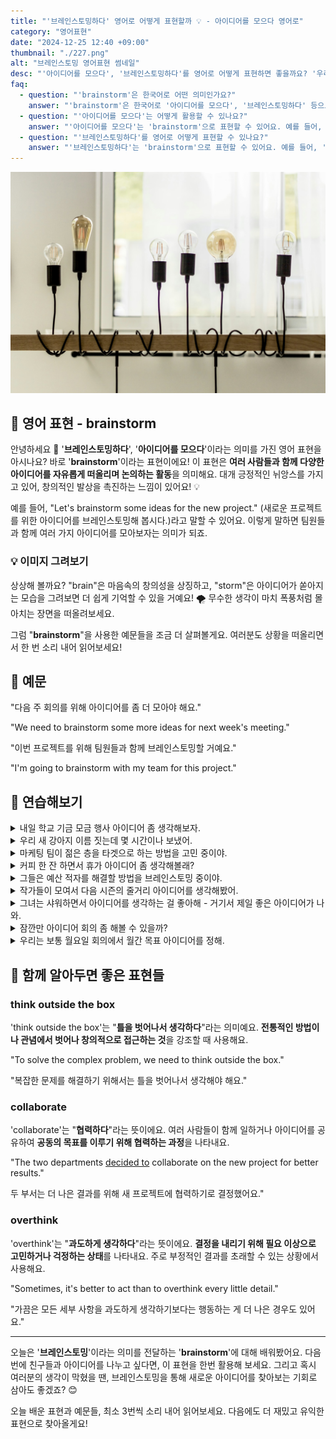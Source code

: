 ```yaml
---
title: "'브레인스토밍하다' 영어로 어떻게 표현할까 💡 - 아이디어를 모으다 영어로"
category: "영어표현"
date: "2024-12-25 12:40 +09:00"
thumbnail: "./227.png"
alt: "브레인스토밍 영어표현 썸네일"
desc: "'아이디어를 모으다', '브레인스토밍하다'를 영어로 어떻게 표현하면 좋을까요? '우리 회의에서 새로운 마케팅 아이디어를 모아보자', '우리는 프로젝트를 위해 브레인스토밍 할 거야' 등을 영어로 표현하는 법을 배워봅시다. 다양한 예문을 통해서 연습하고 본인의 표현으로 만들어 보세요."
faq:
  - question: "'brainstorm'은 한국어로 어떤 의미인가요?"
    answer: "'brainstorm'은 한국어로 '아이디어를 모으다', '브레인스토밍하다' 등으로 번역될 수 있어요. 주로 창의적인 아이디어를 자유롭게 나누는 과정에서 사용해요."
  - question: "'아이디어를 모으다'는 어떻게 활용할 수 있나요?"
    answer: "'아이디어를 모으다'는 'brainstorm'으로 표현할 수 있어요. 예를 들어, '우리 회의에서 새로운 마케팅 아이디어를 모아보자'는 'Let's brainstorm new marketing ideas in our meeting'으로 말할 수 있어요."
  - question: "'브레인스토밍하다'를 영어로 어떻게 표현할 수 있나요?"
    answer: "'브레인스토밍하다'는 'brainstorm'으로 표현할 수 있어요. 예를 들어, '우리는 프로젝트를 위해 브레인스토밍 할 거야'는 'We are going to brainstorm for the project'로 말할 수 있어요."
---
```


![여러개의 전구](./227-1.jpg)

## 🌟 영어 표현 - brainstorm

안녕하세요 👋 '**브레인스토밍하다**', '**아이디어를 모으다**'이라는 의미를 가진 영어 표현을 아시나요? 바로 '**brainstorm**'이라는 표현이에요! 이 표현은 **여러 사람들과 함께 다양한 아이디어를 자유롭게 떠올리며 논의하는 활동**을 의미해요. 대개 긍정적인 뉘앙스를 가지고 있어, 창의적인 발상을 촉진하는 느낌이 있어요! 💡

예를 들어, "Let's brainstorm some ideas for the new project." (새로운 프로젝트를 위한 아이디어를 브레인스토밍해 봅시다.)라고 말할 수 있어요. 이렇게 말하면 팀원들과 함께 여러 가지 아이디어를 모아보자는 의미가 되죠.

<div 
  data-inline-banner="🎉 새해에는 스픽 AI와 함께 영어 공부하자" 
  data-inline-banner-subtext="설날 특별 할인으로 최대 70% 할인! (~2/3)" 
  data-inline-banner-link="https://app.usespeak.com/kr-ko/sale/kr-affiliate-special/?ref=engple-inline"
  data-inline-banner-caption="해당 링크를 통해 구매시 일정액의 수수료를 지급받습니다.">
</div>

### 💡 이미지 그려보기

상상해 볼까요? "brain"은 마음속의 창의성을 상징하고, "storm"은 아이디어가 쏟아지는 모습을 그려보면 더 쉽게 기억할 수 있을 거예요! 🌪️ 무수한 생각이 마치 폭풍처럼 몰아치는 장면을 떠올려보세요.

그럼 "**brainstorm**"을 사용한 예문들을 조금 더 살펴볼게요. 여러분도 상황을 떠올리면서 한 번 소리 내어 읽어보세요!

## 📖 예문

"다음 주 회의를 위해 아이디어를 좀 더 모아야 해요."

"We need to brainstorm some more ideas for next week's meeting."

"이번 프로젝트를 위해 팀원들과 함께 브레인스토밍할 거예요."

"I'm going to brainstorm with my team for this project."

## 💬 연습해보기

<details>
<summary>내일 학교 기금 모금 행사 아이디어 좀 생각해보자.</summary>
<span>Let's brainstorm some ideas for the school fundraiser tomorrow.</span>
</details>

<details>
<summary>우리 새 강아지 이름 짓는데 몇 시간이나 보냈어.</summary>
<span>We spent hours brainstorming names for our new puppy.</span>
</details>

<details>
<summary>마케팅 팀이 젊은 층을 타겟으로 하는 방법을 고민 중이야.</summary>
<span>The marketing team is brainstorming ways to reach younger audiences.</span>
</details>

<details>
<summary>커피 한 잔 하면서 휴가 아이디어 좀 생각해볼래?</summary>
<span>Wanna grab coffee and brainstorm some vacation ideas?</span>
</details>

<details>
<summary>그들은 예산 적자를 해결할 방법을 브레인스토밍 중이야.</summary>
<span>They're brainstorming solutions to fix the budget deficit.</span>
</details>

<details>
<summary>작가들이 모여서 다음 시즌의 줄거리 아이디어를 생각해봤어.</summary>
<span>The writers <a href="/blog/in-english/158.get-together/">got together</a> to brainstorm plot ideas for the next season.</span>
</details>

<details>
<summary>그녀는 샤워하면서 아이디어를 생각하는 걸 좋아해 - 거기서 제일 좋은 아이디어가 나와.</summary>
<span>She likes to brainstorm in the shower - that's where her best ideas come from.</span>
</details>

<details>
<summary>잠깐만 아이디어 회의 좀 해볼 수 있을까?</summary>
<span>Can we brainstorm for a few minutes?</span>
</details>

<details>
<summary>우리는 보통 월요일 회의에서 월간 목표 아이디어를 정해.</summary>
<span>We <a href="/blog/in-english/017.usually/">usually</a> brainstorm monthly goals during our Monday meetings.</span>
</details>

## 🤝 함께 알아두면 좋은 표현들

### think outside the box

'think outside the box'는 "**틀을 벗어나서 생각하다**"라는 의미예요. **전통적인 방법이나 관념에서 벗어나 창의적으로 접근하는 것**을 강조할 때 사용해요.

"To solve the complex problem, we need to think outside the box."

"복잡한 문제를 해결하기 위해서는 틀을 벗어나서 생각해야 해요."

### collaborate

'collaborate'는 "**협력하다**"라는 뜻이에요. 여러 사람들이 함께 일하거나 아이디어를 공유하여 **공동의 목표를 이루기 위해 협력하는 과정**을 나타내요.

"The two departments [decided to](/blog/in-english/062.decide-to/) collaborate on the new project for better results."

두 부서는 더 나은 결과를 위해 새 프로젝트에 협력하기로 결정했어요."

### overthink

'overthink'는 "**과도하게 생각하다**"라는 뜻이에요. **결정을 내리기 위해 필요 이상으로 고민하거나 걱정하는 상태**를 나타내요. 주로 부정적인 결과를 초래할 수 있는 상황에서 사용해요.

"Sometimes, it's better to act than to overthink every little detail."

"가끔은 모든 세부 사항을 과도하게 생각하기보다는 행동하는 게 더 나은 경우도 있어요."

---

오늘은 '**브레인스토밍**'이라는 의미를 전달하는 '**brainstorm**'에 대해 배워봤어요. 다음번에 친구들과 아이디어를 나누고 싶다면, 이 표현을 한번 활용해 보세요. 그리고 혹시 여러분의 생각이 막혔을 땐, 브레인스토밍을 통해 새로운 아이디어를 찾아보는 기회로 삼아도 좋겠죠? 😊

오늘 배운 표현과 예문들, 최소 3번씩 소리 내어 읽어보세요. 다음에도 더 재밌고 유익한 표현으로 찾아올게요!
